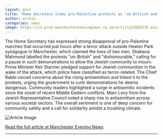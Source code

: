 ```yaml
---
layout: post
title: "Home Secretary slams pro-Palestine protests as 'un-British and dishonourable' after Manchester synagogue terror attack"
author: archie
categories: news
image: https://i2-prod.manchestereveningnews.co.uk/article32602335.ece/ALTERNATES/s1200/0_Image_20251003_092848_452jpeg.jpg
---
```

The Home Secretary has expressed strong disapproval of pro-Palestine marches that occurred just hours after a terror attack outside Heaton Park synagogue in Manchester, which claimed the lives of two men. Shabana Mahmood labelled the protests "un-British" and "dishonourable," calling for a pause in such demonstrations to allow the Jewish community to mourn. Prime Minister Keir Starmer pledged support for Jewish communities in the wake of the attack, which police have classified as terror-related. The Chief Rabbi voiced concerns about the rising antisemitism and linked it to the protests, urging the government to curb demonstrations he deems dangerous. Community leaders highlighted a surge in antisemitic incidents since the onset of recent Middle Eastern conflicts. Marc Levy from the Jewish Representative Council noted a sharp rise in antisemitism across various societal sectors. The overall sentiment is one of deep concern for community safety and a call for solidarity amidst a troubling climate.

![Article Image](https://i2-prod.manchestereveningnews.co.uk/article32602335.ece/ALTERNATES/s1200/0_Image_20251003_092848_452jpeg.jpg)

[Read the full article at Manchester Evening News](https://www.manchestereveningnews.co.uk/news/greater-manchester-news/home-secretary-slams-pro-palestine-32602053)

---
